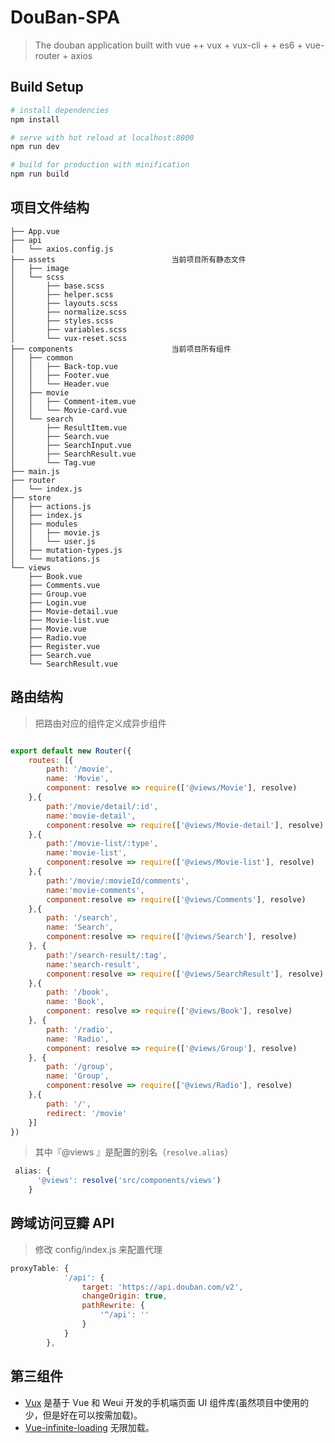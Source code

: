 # DouBan-SPA

> The douban application built with vue ++ vux + vux-cli + + es6 + vue-router + axios 



## Build Setup

``` bash
# install dependencies
npm install

# serve with hot reload at localhost:8000
npm run dev

# build for production with minification
npm run build
```

## 项目文件结构

```
├── App.vue
├── api
│   └── axios.config.js
├── assets							当前项目所有静态文件	
│   ├── image
│   └── scss
│       ├── base.scss
│       ├── helper.scss
│       ├── layouts.scss
│       ├── normalize.scss
│       ├── styles.scss
│       ├── variables.scss
│       └── vux-reset.scss
├── components						当前项目所有组件
│   ├── common
│   │   ├── Back-top.vue
│   │   ├── Footer.vue
│   │   └── Header.vue
│   ├── movie
│   │   ├── Comment-item.vue
│   │   └── Movie-card.vue
│   └── search
│       ├── ResultItem.vue
│       ├── Search.vue
│       ├── SearchInput.vue
│       ├── SearchResult.vue
│       └── Tag.vue
├── main.js
├── router
│   └── index.js
├── store
│   ├── actions.js
│   ├── index.js
│   ├── modules
│   │   ├── movie.js
│   │   └── user.js
│   ├── mutation-types.js
│   └── mutations.js
└── views
    ├── Book.vue
    ├── Comments.vue
    ├── Group.vue
    ├── Login.vue
    ├── Movie-detail.vue
    ├── Movie-list.vue
    ├── Movie.vue
    ├── Radio.vue
    ├── Register.vue
    ├── Search.vue
    └── SearchResult.vue
```



## 路由结构

>把路由对应的组件定义成异步组件

```javascript

export default new Router({
    routes: [{
        path: '/movie',
        name: 'Movie',
        component: resolve => require(['@views/Movie'], resolve)
    },{
        path:'/movie/detail/:id',
        name:'movie-detail',
        component:resolve => require(['@views/Movie-detail'], resolve)
    },{
        path:'/movie-list/:type',
        name:'movie-list',
        component:resolve => require(['@views/Movie-list'], resolve)
    },{
        path:'/movie/:movieId/comments',
        name:'movie-comments',
        component:resolve => require(['@views/Comments'], resolve)
    },{
        path: '/search',
        name: 'Search',
        component:resolve => require(['@views/Search'], resolve)
    }, {
        path:'/search-result/:tag',
        name:'search-result',
        component:resolve => require(['@views/SearchResult'], resolve)
    },{
        path: '/book',
        name: 'Book',
        component: resolve => require(['@views/Book'], resolve)
    }, {
        path: '/radio',
        name: 'Radio',
        component: resolve => require(['@views/Group'], resolve)
    }, {
        path: '/group',
        name: 'Group',
        component:resolve => require(['@views/Radio'], resolve)
    },{
        path: '/',
        redirect: '/movie'
    }]
})
```
> 其中『@views 』是配置的别名（`resolve.alias`）

```Javascript
 alias: {
      '@views': resolve('src/components/views')
    }
```



## 跨域访问豆瓣 API

> 修改 config/index.js 来配置代理

```javascript
proxyTable: {
            '/api': {
                target: 'https://api.douban.com/v2',
                changeOrigin: true,
                pathRewrite: {
                    '^/api': ''
                }
            }
        },
```



## 第三组件

* [Vux](https://github.com/airyland/vux)  是基于 Vue 和 Weui 开发的手机端页面 UI 组件库(虽然项目中使用的少，但是好在可以按需加载)。
* [Vue-infinite-loading](https://github.com/PeachScript/vue-infinite-loading) 无限加载。